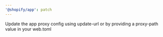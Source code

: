 ```yaml
---
'@shopify/app': patch
---
```


Update the app proxy config using update-url or by providing a proxy-path value in your web.toml
